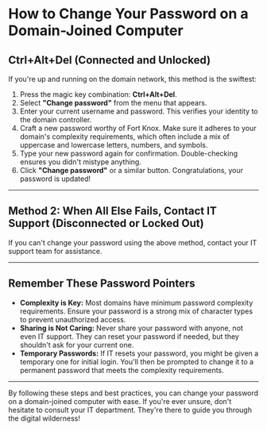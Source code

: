 # How to Change Your Password on a Domain-Joined Computer

## Ctrl+Alt+Del (Connected and Unlocked)

If you're up and running on the domain network, this method is the swiftest:

1. Press the magic key combination: **Ctrl+Alt+Del**.  
2. Select **"Change password"** from the menu that appears.  
3. Enter your current username and password. This verifies your identity to the domain controller.  
4. Craft a new password worthy of Fort Knox. Make sure it adheres to your domain's complexity requirements, which often include a mix of uppercase and lowercase letters, numbers, and symbols.  
5. Type your new password again for confirmation. Double-checking ensures you didn't mistype anything.  
6. Click **"Change password"** or a similar button. Congratulations, your password is updated!  

---

## Method 2: When All Else Fails, Contact IT Support (Disconnected or Locked Out)

If you can't change your password using the above method, contact your IT support team for assistance.

---

## Remember These Password Pointers

- **Complexity is Key:** Most domains have minimum password complexity requirements. Ensure your password is a strong mix of character types to prevent unauthorized access.  
- **Sharing is Not Caring:** Never share your password with anyone, not even IT support. They can reset your password if needed, but they shouldn't ask for your current one.  
- **Temporary Passwords:** If IT resets your password, you might be given a temporary one for initial login. You'll then be prompted to change it to a permanent password that meets the complexity requirements.  

---

By following these steps and best practices, you can change your password on a domain-joined computer with ease. If you're ever unsure, don't hesitate to consult your IT department. They're there to guide you through the digital wilderness!
